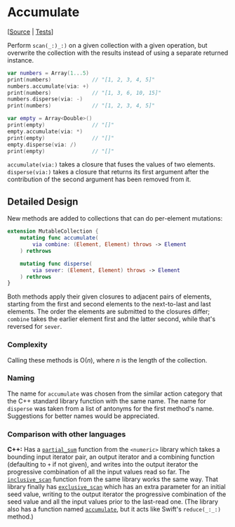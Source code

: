 # Accumulate

[[Source](../Sources/Algorithms/Accumulate.swift) |
 [Tests](../Tests/SwiftAlgorithmsTests/AccumulateTests.swift)]

Perform `scan(_:)_:)` on a given collection with a given operation, but
overwrite the collection with the results instead of using a separate returned
instance.

```swift
var numbers = Array(1...5)
print(numbers)             // "[1, 2, 3, 4, 5]"
numbers.accumulate(via: +)
print(numbers)             // "[1, 3, 6, 10, 15]"
numbers.disperse(via: -)
print(numbers)             // "[1, 2, 3, 4, 5]"

var empty = Array<Double>()
print(empty)               // "[]"
empty.accumulate(via: *)
print(empty)               // "[]"
empty.disperse(via: /)
print(empty)               // "[]"
```

`accumulate(via:)` takes a closure that fuses the values of two elements.
`disperse(via:)` takes a closure that returns its first argument after the
contribution of the second argument has been removed from it.

## Detailed Design

New methods are added to collections that can do per-element mutations:

```swift
extension MutableCollection {
    mutating func accumulate(
        via combine: (Element, Element) throws -> Element
    ) rethrows

    mutating func disperse(
        via sever: (Element, Element) throws -> Element
    ) rethrows
}
```

Both methods apply their given closures to adjacent pairs of elements, starting
from the first and second elements to the next-to-last and last elements.  The
order the elements are submitted to the closures differ; `combine` takes the
earlier element first and the latter second, while that's reversed for `sever`.

### Complexity

Calling these methods is O(_n_), where _n_ is the length of the collection.

### Naming

The name for `accumulate` was chosen from the similar action category that the
C++ standard library function with the same name.  The name for `disperse` was
taken from a list of antonyms for the first method's name.  Suggestions for
better names would be appreciated.

### Comparison with other languages

**C++:** Has a [`partial_sum`][C++Partial] function from the `<numeric>`
library which takes a bounding input iterator pair, an output iterator and a
combining function (defaulting to `+` if not given), and writes into the output
iterator the progressive combination of all the input values read so far.  The
[`inclusive_scan`][C++Inclusive] function from the same library works the same
way.  That library finally has [`exclusive_scan`][C++Exclusive] which has an
extra parameter for an initial seed value, writing to the output iterator the
progressive combination of the seed value and all the input values prior to the
last-read one.  (The library also has a function named
[`accumulate`][C++Accumulate], but it acts like Swift's `reduce(_:_:)` method.)

<!-- Link references for other languages -->

[C++Partial]: https://en.cppreference.com/w/cpp/algorithm/partial_sum
[C++Inclusive]: https://en.cppreference.com/w/cpp/algorithm/inclusive_scan
[C++Exclusive]: https://en.cppreference.com/w/cpp/algorithm/exclusive_scan
[C++Accumulate]: https://en.cppreference.com/w/cpp/algorithm/accumulate
